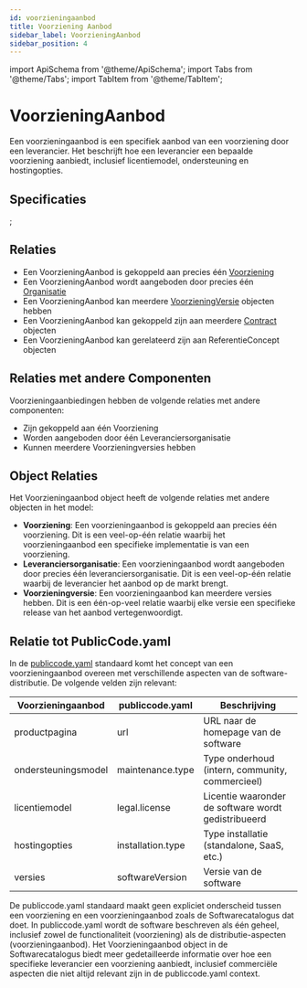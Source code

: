 ```yaml
---
id: voorzieningaanbod
title: Voorziening Aanbod
sidebar_label: VoorzieningAanbod
sidebar_position: 4
---
```


import ApiSchema from '@theme/ApiSchema';
import Tabs from '@theme/Tabs';
import TabItem from '@theme/TabItem';

# VoorzieningAanbod

Een voorzieningaanbod is een specifiek aanbod van een voorziening door een leverancier. Het beschrijft hoe een leverancier een bepaalde voorziening aanbiedt, inclusief licentiemodel, ondersteuning en hostingopties.

## Specificaties

<ApiSchema id="gemma" example   pointer="#/components/schemas/VoorzieningAanbod" />;

## Relaties

- Een VoorzieningAanbod is gekoppeld aan precies één [Voorziening](./voorziening)
- Een VoorzieningAanbod wordt aangeboden door precies één [Organisatie](./organisatie)
- Een VoorzieningAanbod kan meerdere [VoorzieningVersie](./voorzieningversie) objecten hebben
- Een VoorzieningAanbod kan gekoppeld zijn aan meerdere [Contract](./contract) objecten
- Een VoorzieningAanbod kan gerelateerd zijn aan ReferentieConcept objecten



## Relaties met andere Componenten

Voorzieningaanbiedingen hebben de volgende relaties met andere componenten:

- Zijn gekoppeld aan één Voorziening
- Worden aangeboden door één Leveranciersorganisatie
- Kunnen meerdere Voorzieningversies hebben

## Object Relaties

Het Voorzieningaanbod object heeft de volgende relaties met andere objecten in het model:

- **Voorziening**: Een voorzieningaanbod is gekoppeld aan precies één voorziening. Dit is een veel-op-één relatie waarbij het voorzieningaanbod een specifieke implementatie is van een voorziening.
- **Leveranciersorganisatie**: Een voorzieningaanbod wordt aangeboden door precies één leveranciersorganisatie. Dit is een veel-op-één relatie waarbij de leverancier het aanbod op de markt brengt.
- **Voorzieningversie**: Een voorzieningaanbod kan meerdere versies hebben. Dit is een één-op-veel relatie waarbij elke versie een specifieke release van het aanbod vertegenwoordigt.

## Relatie tot PublicCode.yaml

In de [publiccode.yaml](https://github.com/publiccodeyml/publiccode.yaml) standaard komt het concept van een voorzieningaanbod overeen met verschillende aspecten van de software-distributie. De volgende velden zijn relevant:

| Voorzieningaanbod | publiccode.yaml | Beschrijving |
|-------------------|-----------------|--------------|
| productpagina | url | URL naar de homepage van de software |
| ondersteuningsmodel | maintenance.type | Type onderhoud (intern, community, commercieel) |
| licentiemodel | legal.license | Licentie waaronder de software wordt gedistribueerd |
| hostingopties | installation.type | Type installatie (standalone, SaaS, etc.) |
| versies | softwareVersion | Versie van de software |

De publiccode.yaml standaard maakt geen expliciet onderscheid tussen een voorziening en een voorzieningaanbod zoals de Softwarecatalogus dat doet. In publiccode.yaml wordt de software beschreven als één geheel, inclusief zowel de functionaliteit (voorziening) als de distributie-aspecten (voorzieningaanbod). Het Voorzieningaanbod object in de Softwarecatalogus biedt meer gedetailleerde informatie over hoe een specifieke leverancier een voorziening aanbiedt, inclusief commerciële aspecten die niet altijd relevant zijn in de publiccode.yaml context. 